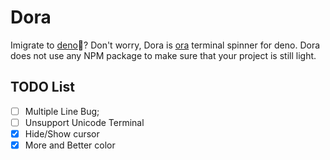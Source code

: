 # Dora

Imigrate to [deno](https://deno.land)🦕? 
Don't worry, Dora is [ora](https://github.com/sindresorhus/ora) terminal spinner for deno.
Dora does not use any NPM package to make sure that your project is still light.


## TODO List
- [ ] Multiple Line Bug;
- [ ] Unsupport Unicode Terminal
- [x] Hide/Show cursor
- [x] More and Better color
